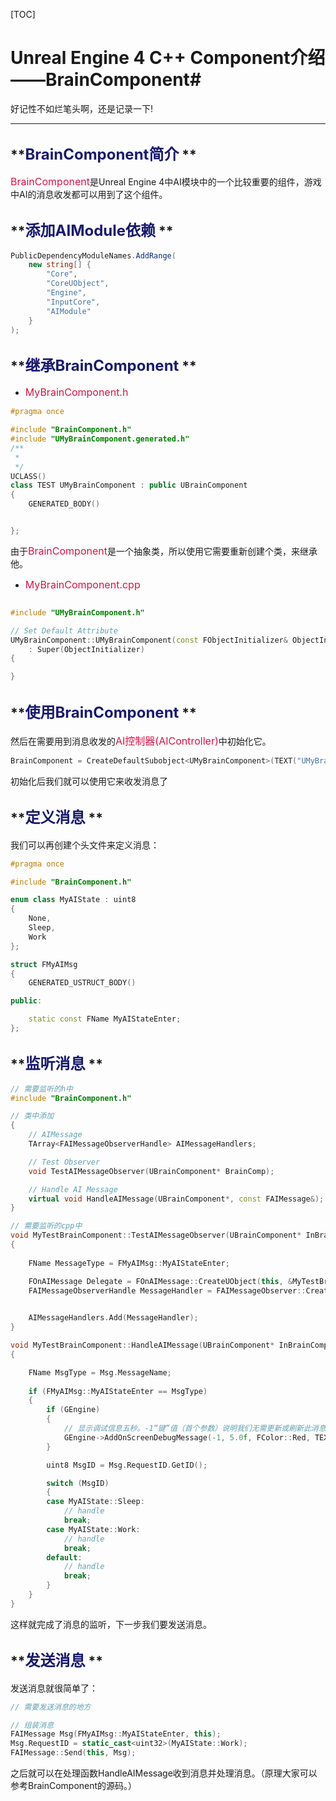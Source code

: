 [TOC]

# **Unreal Engine 4 C++ Component介绍——BrainComponent**#

好记性不如烂笔头啊，还是记录一下!

----------

## **<font color=#191970 size=5>BrainComponent简介</font> ** ##

<font color=#dd1144 size=3>BrainComponent</font>是Unreal Engine 4中AI模块中的一个比较重要的组件，游戏中AI的消息收发都可以用到了这个组件。

## **<font color=#191970 size=5>添加AIModule依赖</font> ** ##

``` cs
PublicDependencyModuleNames.AddRange(
    new string[] {
        "Core",
        "CoreUObject",
        "Engine",
        "InputCore",
        "AIModule"
    }
);
```

## **<font color=#191970 size=5>继承BrainComponent</font> ** ##

- <font color=#dd1144 size=3>MyBrainComponent.h</font>

``` cpp
#pragma once

#include "BrainComponent.h"
#include "UMyBrainComponent.generated.h"
/**
 * 
 */
UCLASS()
class TEST UMyBrainComponent : public UBrainComponent
{
    GENERATED_BODY()


};
```

由于<font color=#dd1144 size=3>BrainComponent</font>是一个抽象类，所以使用它需要重新创建个类，来继承他。

- <font color=#dd1144 size=3>MyBrainComponent.cpp</font>

``` cpp

#include "UMyBrainComponent.h"

// Set Default Attribute
UMyBrainComponent::UMyBrainComponent(const FObjectInitializer& ObjectInitializer)
    : Super(ObjectInitializer)
{

}

```

## **<font color=#191970 size=5>使用BrainComponent</font> ** ##

然后在需要用到消息收发的<font color=#dd1144 size=3>AI控制器(AIController)</font>中初始化它。

``` cpp
BrainComponent = CreateDefaultSubobject<UMyBrainComponent>(TEXT("UMyBrainComponent"));
```

初始化后我们就可以使用它来收发消息了

## **<font color=#191970 size=5>定义消息</font> ** ##

我们可以再创建个头文件来定义消息：

``` cpp
#pragma once

#include "BrainComponent.h"

enum class MyAIState : uint8
{
    None,
    Sleep,
    Work
};

struct FMyAIMsg
{
    GENERATED_USTRUCT_BODY()

public:

    static const FName MyAIStateEnter;
};

```

## **<font color=#191970 size=5>监听消息</font> ** ##

``` cpp
// 需要监听的h中
#include "BrainComponent.h"

// 类中添加
{
    // AIMessage
    TArray<FAIMessageObserverHandle> AIMessageHandlers;    

    // Test Observer
    void TestAIMessageObserver(UBrainComponent* BrainComp);

    // Handle AI Message
    virtual void HandleAIMessage(UBrainComponent*, const FAIMessage&);
}
```

``` cpp
// 需要监听的cpp中
void MyTestBrainComponent::TestAIMessageObserver(UBrainComponent* InBrainComp)
{
    
    FName MessageType = FMyAIMsg::MyAIStateEnter;

    FOnAIMessage Delegate = FOnAIMessage::CreateUObject(this, &MyTestBrainComponent::HandleAIMessage);
    FAIMessageObserverHandle MessageHandler = FAIMessageObserver::Create(InBrainComp, MessageType, FAIRequestID::AnyRequest.GetID(), Delegate);
    

    AIMessageHandlers.Add(MessageHandler);
}

void MyTestBrainComponent::HandleAIMessage(UBrainComponent* InBrainComp, const FAIMessage& Msg)
{

    FName MsgType = Msg.MessageName;
    
    if (FMyAIMsg::MyAIStateEnter == MsgType)
    {
        if (GEngine)
        {
            // 显示调试信息五秒。-1“键”值（首个参数）说明我们无需更新或刷新此消息。
            GEngine->AddOnScreenDebugMessage(-1, 5.0f, FColor::Red, TEXT("HandleAIMessage"));
        }

        uint8 MsgID = Msg.RequestID.GetID();

        switch (MsgID)
        {
        case MyAIState::Sleep:
            // handle
            break;
        case MyAIState::Work:
            // handle
            break;
        default:
            // handle
            break;
        }
    }
}
```

这样就完成了消息的监听，下一步我们要发送消息。

## **<font color=#191970 size=5>发送消息</font> ** ##

发送消息就很简单了：

``` cpp
// 需要发送消息的地方

// 组装消息
FAIMessage Msg(FMyAIMsg::MyAIStateEnter, this);
Msg.RequestID = static_cast<uint32>(MyAIState::Work);
FAIMessage::Send(this, Msg);

```

之后就可以在处理函数HandleAIMessage收到消息并处理消息。（原理大家可以参考BrainComponent的源码。）